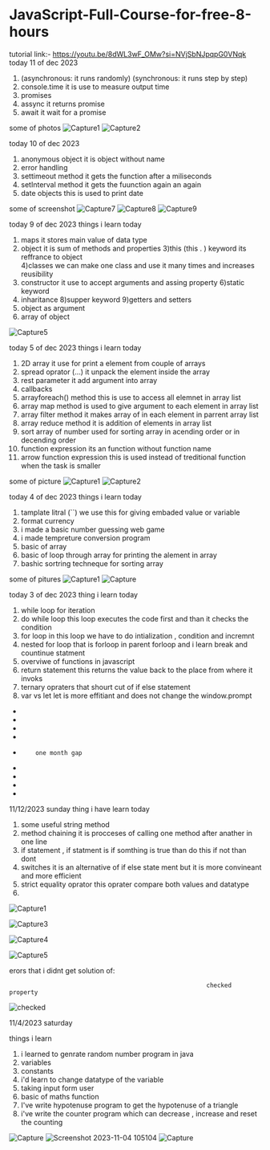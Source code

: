 # JavaScript-Full-Course-for-free-8-hours
tutorial link:- https://youtu.be/8dWL3wF_OMw?si=NVjSbNJpqpG0VNqk
today 11 of dec 2023
1) (asynchronous: it runs randomly) (synchronous: it runs step by step)
2) console.time it is use to measure output time 
3) promises
4) assync it returns promise
5) await it wait for a promise

some of photos
![Capture1](https://github.com/subodh245/JavaScript-Full-Course-for-free-8-hours/assets/118099441/5be383e3-63a6-482c-a150-88622eae9513)
![Capture2](https://github.com/subodh245/JavaScript-Full-Course-for-free-8-hours/assets/118099441/5b482cb2-2110-4601-a818-9d9de33aa6f9)


today 10 of dec 2023
1) anonymous object it is object without name
2) error handling
3) settimeout method it gets the function after a miliseconds
4) setInterval method it gets the fuunction again an again
5) date objects this is used to print date
   

some of screenshot
![Capture7](https://github.com/subodh245/JavaScript-Full-Course-for-free-8-hours/assets/118099441/690b879d-3b02-4051-97a6-4c941fc1f06f)
![Capture8](https://github.com/subodh245/JavaScript-Full-Course-for-free-8-hours/assets/118099441/54442d9d-8b04-4ee0-9117-707b5d740d76)
![Capture9](https://github.com/subodh245/JavaScript-Full-Course-for-free-8-hours/assets/118099441/bf4d1192-e0ec-4fc9-ba3b-0ada88cf9c76)

today 9 of dec 2023
things i learn today
1) maps it stores main value of data type
2) object it is sum of methods and properties
3)this (this . ) keyword its reffrance to object  
4)classes we can make one class and use it many times and increases reusibility 
5) constructor it use to accept arguments and assing property
6)static keyword 
7) inharitance
8)supper keyword 
9)getters and setters 
10) object as argument
11) array of object

![Capture5](https://github.com/subodh245/JavaScript-Full-Course-for-free-8-hours/assets/118099441/8728162e-e866-480b-a19a-6a5837a30570)


today 5 of dec 2023
things i learn today
1) 2D array it use for print a element from couple of arrays
2) spread oprator (...) it unpack the element inside the array
3) rest parameter it add argument into array
4) callbacks
5) arrayforeach() method this is use to access all elemnet in array list
6) array map method is used to give argument to each element in array list
7) array filter method it makes array of in each element in parrent array list
8) array reduce method it is addition of elements in array list
9) sort array of number used for sorting array in acending order or in decending order
10) function expression its an function without function name
11) arrow function expression this is used instead of treditional function when the task is smaller

some of picture 
![Capture1](https://github.com/subodh245/JavaScript-Full-Course-for-free-8-hours/assets/118099441/086836a3-0419-41dc-9d5a-24dda562d436)
![Capture2](https://github.com/subodh245/JavaScript-Full-Course-for-free-8-hours/assets/118099441/6a9c7362-c5fd-4596-8fd5-5057e6b55367)


today 4 of dec 2023
things i learn today 
1) tamplate litral (``) we use this for giving embaded value or variable
2) format currency
3) i made a basic number guessing web game
4) i made tempreture conversion program
5) basic of array
6) basic of loop through array for printing the alement in array
7) bashic sortring techneque for sorting array


some of pitures 
![Capture1](https://github.com/subodh245/JavaScript-Full-Course-for-free-8-hours/assets/118099441/3f1528ef-4df9-4401-b28e-c492ef212633)
![Capture](https://github.com/subodh245/JavaScript-Full-Course-for-free-8-hours/assets/118099441/82b0d86d-a280-406d-b10b-14c3d90e27ab)



today 3 of dec 2023 
 thing i learn today 
 1) while loop  for iteration
 2) do while loop  this loop executes the code first and than it checks the condition
 3) for loop in this loop we have to do intialization , condition and incremnt
 4) nested for loop that is forloop in parent forloop and i learn break and countinue statment
 5) overviwe of functions in javascript
 6)  return statement this returns the value back to the place from where it invoks
 7)  ternary opraters that shourt cut of if else statement
 8)  var vs let let is more effitiant and does not change the window.prompt



-
-
-
-
-         one month gap
-
-
-
-


11/12/2023 sunday
thing i have learn today 
1) some useful string method
2) method chaining it is procceses of calling one method after anather in one line
3) if statement , if statment is if somthing is true than do this if not than dont
4) switches it is an alternative of if else state ment but it is more convineant and more efficient
5) strict equality oprator this oprater compare both values and datatype
6) 
![Capture1](https://github.com/subodh245/JavaScript-Full-Course-for-free-8-hours/assets/118099441/89eb0b60-5770-4dab-b92b-4146381f9ffa)

![Capture3](https://github.com/subodh245/JavaScript-Full-Course-for-free-8-hours/assets/118099441/654270b1-8c1d-4e65-a8da-ad6d4fe961b3)

![Capture4](https://github.com/subodh245/JavaScript-Full-Course-for-free-8-hours/assets/118099441/d29df000-bae1-4877-99a5-9a9a6f7a9a65)

![Capture5](https://github.com/subodh245/JavaScript-Full-Course-for-free-8-hours/assets/118099441/742f3204-6fe3-40bd-a3f3-9621f2f982f3)


erors that i didnt get solution of:


                                                           checked property

![checked](https://github.com/subodh245/JavaScript-Full-Course-for-free-8-hours/assets/118099441/0fd7c062-e0fb-4ee3-86df-ed7460d58b2f)






11/4/2023 saturday

things i learn
1) i learned to genrate random number program in java
2) variables
3) constants
4) i'd learn to change datatype of the variable
5) taking input form user
6) basic of maths function
7) I've write hypotenuse program to get the hypotenuse of a triangle
8) i've write the counter program which can decrease , increase and reset the counting


![Capture](https://github.com/subodh245/JavaScript-Full-Course-for-free-8-hours/assets/118099441/75fbfe14-5f71-4ce3-9a11-fde137bc820c)
![Screenshot 2023-11-04 105104](https://github.com/subodh245/JavaScript-Full-Course-for-free-8-hours/assets/118099441/6ad49d6e-c277-411f-948a-c3e0cd09119a)
![Capture](https://github.com/subodh245/JavaScript-Full-Course-for-free-8-hours/assets/118099441/eac0eb39-ddda-432e-a901-a3b0a76e3a92)








